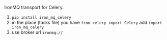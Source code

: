 IronMQ transport for Celery.

1. `pip install iron_mq_celery`
2. in the place (tasks file) you have `from celery import Celery` add `import iron_mq_celery`
3. use broker url `ironmq://`
